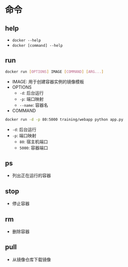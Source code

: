 # 命令

## help

- `docker --help`
- `docker [command] --help`

## run

```bash
docker run [OPTIONS] IMAGE [COMMAND] [ARG...]
```

- IMAGE: 用于创建容器实例的镜像模板
- OPTIONS
  - `-d`: 后台运行
  - `-p`: 端口映射
  - `--name`: 容器名
- COMMAND


```bash
docker run -d -p 80:5000 training/webapp python app.py
```

- `-d`: 后台运行
- `-p`: 端口映射
  - `80`: 宿主机端口
  - `5000`: 容器端口

## ps

- 列出正在运行的容器

## stop

- 停止容器

## rm

- 删除容器

## pull

- 从镜像仓库下载镜像